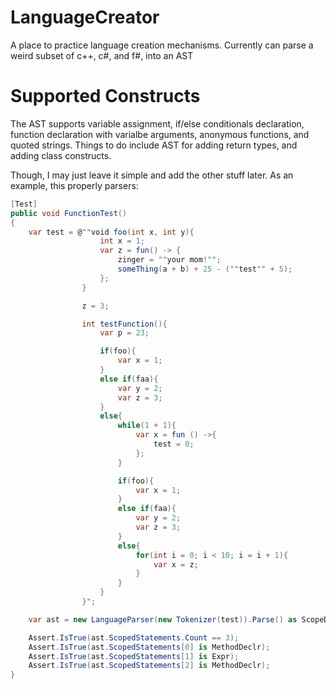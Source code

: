 LanguageCreator
===============

A place to practice language creation mechanisms. Currently can parse a weird subset of c++, c#, and f#, into an AST

Supported Constructs
===

The AST supports variable assignment, if/else conditionals declaration, function declaration with varialbe arguments, anonymous functions, and quoted strings.  Things to do include AST for adding return types, and adding class constructs.

Though, I may just leave it simple and add the other stuff later. As an example, this properly parsers:

```csharp
[Test]
public void FunctionTest()
{
    var test = @""void foo(int x, int y){ 
                    int x = 1; 
                    var z = fun() -> { 
                        zinger = ""your mom!"";
                        someThing(a + b) + 25 - (""test"" + 5);
                    };
                }

                z = 3;

                int testFunction(){
                    var p = 23;

                    if(foo){
                        var x = 1;
                    }
                    else if(faa){
                        var y = 2;
                        var z = 3;
                    }
                    else{
                        while(1 + 1){
                            var x = fun () ->{
                                test = 0;
                            };
                        }

                        if(foo){
                            var x = 1;
                        }
                        else if(faa){
                            var y = 2;
                            var z = 3;
                        }
                        else{
                            for(int i = 0; i < 10; i = i + 1){
                                var x = z;
                            }
                        }
                    }
                }";

    var ast = new LanguageParser(new Tokenizer(test)).Parse() as ScopeDeclr;

    Assert.IsTrue(ast.ScopedStatements.Count == 3);
    Assert.IsTrue(ast.ScopedStatements[0] is MethodDeclr);
    Assert.IsTrue(ast.ScopedStatements[1] is Expr);
    Assert.IsTrue(ast.ScopedStatements[2] is MethodDeclr);
}
```       
